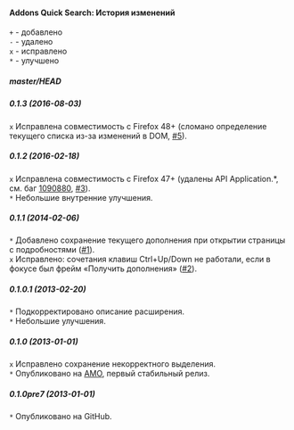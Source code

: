 ﻿#### Addons Quick Search: История изменений

`+` - добавлено<br>
`-` - удалено<br>
`x` - исправлено<br>
`*` - улучшено<br>

##### master/HEAD
##### 0.1.3 (2016-08-03)
`x` Исправлена совместимость с Firefox 48+ (сломано определение текущего списка из-за изменений в DOM, <a href="https://github.com/Infocatcher/Addons_Quick_Search/issues/5">#5</a>).<br>

##### 0.1.2 (2016-02-18)
`x` Исправлена совместимость с Firefox 47+ (удалены API Application.*, см. баг <a href="https://bugzilla.mozilla.org/show_bug.cgi?id=1090880">1090880</a>, <a href="https://github.com/Infocatcher/Addons_Quick_Search/issues/3">#3</a>).<br>
`*` Небольшие внутренние улучшения.<br>

##### 0.1.1 (2014-02-06)
`*` Добавлено сохранение текущего дополнения при открытии страницы с подробностями (<a href="https://github.com/Infocatcher/Addons_Quick_Search/issues/1">#1</a>).<br>
`x` Исправлено: сочетания клавиш Ctrl+Up/Down не работали, если в фокусе был фрейм «Получить дополнения» (<a href="https://github.com/Infocatcher/Addons_Quick_Search/issues/2">#2</a>).<br>

##### 0.1.0.1 (2013-02-20)
`*` Подкорректировано описание расширения.<br>
`*` Небольшие улучшения.<br>

##### 0.1.0 (2013-01-01)
`x` Исправлено сохранение некорректного выделения.<br>
`*` Опубликовано на <a href="https://addons.mozilla.org/">AMO</a>, первый стабильный релиз.<br>

##### 0.1.0pre7 (2013-01-01)
`*` Опубликовано на GitHub.<br>